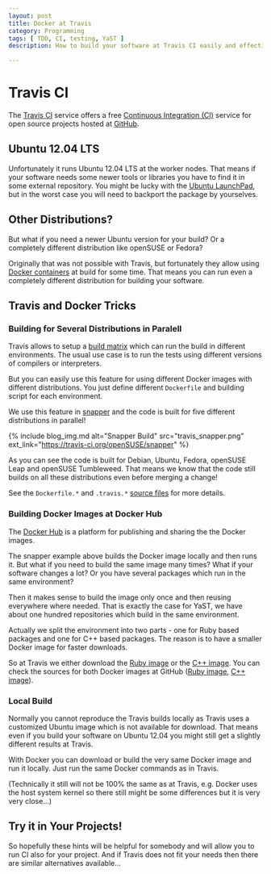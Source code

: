 ```yaml
---
layout: post
title: Docker at Travis
category: Programming
tags: [ TDD, CI, testing, YaST ]
description: How to build your software at Travis CI easily and effectively using Docker.

---
```


# Travis CI

The [Travis CI](https://travis-ci.org/) service offers a free [Continuous Integration
(CI)](https://en.wikipedia.org/wiki/Continuous_integration) service for open
source projects hosted at [GitHub](https://github.com).

## Ubuntu 12.04 LTS

Unfortunately it runs Ubuntu 12.04 LTS at the worker nodes. That means if your
software needs some newer tools or libraries you have to find it in some
external repository. You might be lucky with the [Ubuntu LaunchPad](
https://launchpad.net/), but in the worst case you will need to backport the
package by yourselves.

## Other Distributions?

But what if you need a newer Ubuntu version for your build? Or a completely
different distribution like openSUSE or Fedora?

Originally that was not possible with Travis, but fortunately they allow using
[Docker containers](https://www.docker.com/) at build for some time. That means
you can run even a completely different distribution for building your software.

## Travis and Docker Tricks

### Building for Several Distributions in Paralell

Travis allows to setup a [build matrix](
https://docs.travis-ci.com/user/customizing-the-build#Build-Matrix) which can
run the build in different environments. The usual use case is to run the tests
using different versions of compilers or interpreters.

But you can easily use this feature for using different Docker images
with different distributions. You just define different `Dockerfile` and
building script for each environment.

We use this feature in [snapper](https://github.com/openSUSE/snapper) and the
code is built for five different distributions in parallel!

{% include blog_img.md alt="Snapper Build" src="travis_snapper.png"
ext_link="https://travis-ci.org/openSUSE/snapper" %}

As you can see the code is built for Debian, Ubuntu, Fedora, openSUSE Leap
and openSUSE Tumbleweed. That means we know that the code still builds on all
these distributions even before merging a change!

See the `Dockerfile.*` and `.travis.*` [source files](
https://github.com/openSUSE/snapper) for more details.

### Building Docker Images at Docker Hub

The [Docker Hub](https://hub.docker.com/) is a platform for publishing and
sharing the the Docker images.

The snapper example above builds the Docker image locally and then runs it. But
what if you need to build the same image many times? What if your software
changes a lot? Or you have several packages which run in the same environment?

Then it makes sense to build the image only once and then reusing everywhere where
needed. That is exactly the case for YaST, we have about one hundred
repositories which build in the same environment.

Actually we split the environment into two parts - one for Ruby based packages
and one for C++ based packages. The reason is to have a smaller Docker image for
faster downloads.

So at Travis we either download the [Ruby
image](https://hub.docker.com/r/yastdevel/ruby/) or the [C++
image](https://hub.docker.com/r/yastdevel/cpp/). You can check the sources for
both Docker images at GitHub ([Ruby image](
https://github.com/yast/docker-yast-ruby), [C++ image](
https://github.com/yast/docker-yast-cpp)).

### Local Build

Normally you cannot reproduce the Travis builds locally as Travis uses a customized
Ubuntu image which is not available for download. That means even if you build your
software on Ubuntu 12.04 you might still get a slightly different results at
Travis.

With Docker you can download or build the very same Docker image and run it
locally. Just run the same Docker commands as in Travis.

(Technically it still will not be 100% the same as at Travis, e.g. Docker uses
the host system kernel so there still might be some differences but it is
very very close...)

## Try it in Your Projects!

So hopefully these hints will be helpful for somebody and will allow you to run
CI also for your project. And if Travis does not fit your needs then there are
similar alternatives available...
